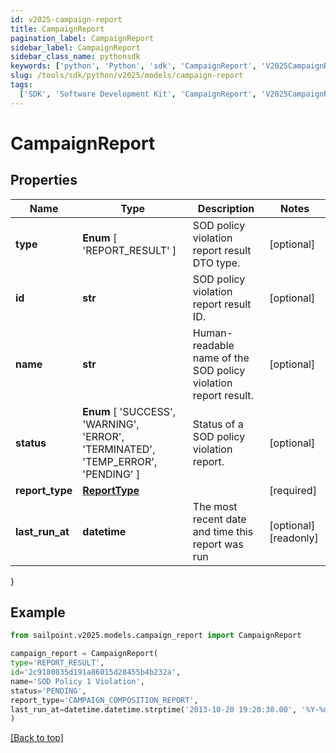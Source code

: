 ```yaml
---
id: v2025-campaign-report
title: CampaignReport
pagination_label: CampaignReport
sidebar_label: CampaignReport
sidebar_class_name: pythonsdk
keywords: ['python', 'Python', 'sdk', 'CampaignReport', 'V2025CampaignReport']
slug: /tools/sdk/python/v2025/models/campaign-report
tags:
  ['SDK', 'Software Development Kit', 'CampaignReport', 'V2025CampaignReport']
---
```


# CampaignReport

## Properties

| Name | Type | Description | Notes |
| --- | --- | --- | --- |
| **type** | **Enum** [ 'REPORT_RESULT' ] | SOD policy violation report result DTO type. | [optional] |
| **id** | **str** | SOD policy violation report result ID. | [optional] |
| **name** | **str** | Human-readable name of the SOD policy violation report result. | [optional] |
| **status** | **Enum** [ 'SUCCESS', 'WARNING', 'ERROR', 'TERMINATED', 'TEMP_ERROR', 'PENDING' ] | Status of a SOD policy violation report. | [optional] |
| **report_type** | [**ReportType**](report-type) |  | [required] |
| **last_run_at** | **datetime** | The most recent date and time this report was run | [optional] [readonly] |

}

## Example

```python
from sailpoint.v2025.models.campaign_report import CampaignReport

campaign_report = CampaignReport(
type='REPORT_RESULT',
id='2c9180835d191a86015d28455b4b232a',
name='SOD Policy 1 Violation',
status='PENDING',
report_type='CAMPAIGN_COMPOSITION_REPORT',
last_run_at=datetime.datetime.strptime('2013-10-20 19:20:30.00', '%Y-%m-%d %H:%M:%S.%f')
)

```

[[Back to top]](#)
